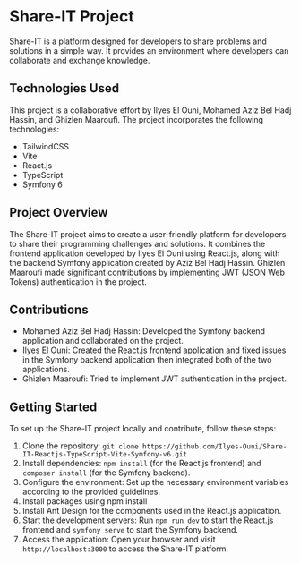 # Share-IT Project

Share-IT is a platform designed for developers to share problems and solutions in a simple way. It provides an environment where developers can collaborate and exchange knowledge.

## Technologies Used

This project is a collaborative effort by Ilyes El Ouni, Mohamed Aziz Bel Hadj Hassin, and Ghizlen Maaroufi. The project incorporates the following technologies:

- TailwindCSS
- Vite
- React.js
- TypeScript
- Symfony 6

## Project Overview

The Share-IT project aims to create a user-friendly platform for developers to share their programming challenges and solutions. It combines the frontend application developed by Ilyes El Ouni using React.js, along with the backend Symfony application created by Aziz Bel Hadj Hassin. Ghizlen Maaroufi made significant contributions by implementing JWT (JSON Web Tokens) authentication in the project.

## Contributions
- Mohamed Aziz Bel Hadj Hassin: Developed the Symfony backend application and collaborated on the project.
- Ilyes El Ouni: Created the React.js frontend application and fixed issues in the Symfony backend application then integrated both of the two applications.
- Ghizlen Maaroufi: Tried to implement JWT authentication in the project.

## Getting Started

To set up the Share-IT project locally and contribute, follow these steps:

1. Clone the repository: `git clone https://github.com/Ilyes-Ouni/Share-IT-Reactjs-TypeScript-Vite-Symfony-v6.git`
2. Install dependencies: `npm install` (for the React.js frontend) and `composer install` (for the Symfony backend).
3. Configure the environment: Set up the necessary environment variables according to the provided guidelines.
4. Install packages using npm install
5. Install Ant Design for the components used in the React.js application.
6. Start the development servers: Run `npm run dev` to start the React.js frontend and `symfony serve` to start the Symfony backend.
7. Access the application: Open your browser and visit `http://localhost:3000` to access the Share-IT platform.
